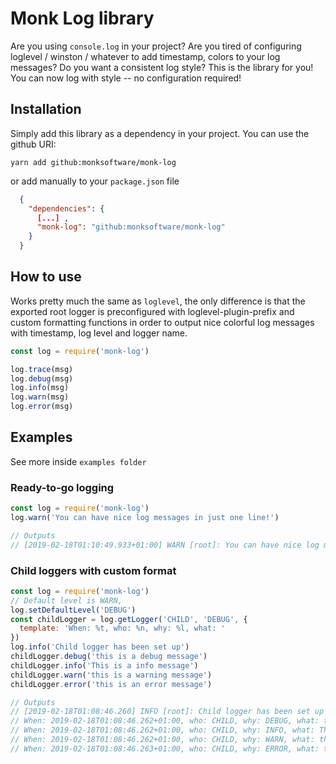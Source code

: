 # Monk Log library

Are you using `console.log` in your project? Are you tired of configuring
loglevel / winston / whatever to add timestamp, colors to your log messages?
Do you want a consistent log style?
This is the library for you! You can now log with style -- no configuration
required!

## Installation

Simply add this library as a dependency in your project.
You can use the github URI:

```
yarn add github:monksoftware/monk-log
```

or add manually to your `package.json` file

```json
  {
    "dependencies": {
      [...] ,
      "monk-log": "github:monksoftware/monk-log"
    }
  }
```

## How to use

Works pretty much the same as `loglevel`, the only difference is that
the exported root logger is preconfigured with loglevel-plugin-prefix
and custom formatting functions in order to output nice colorful log messages
with timestamp, log level and logger name.

```javascript
const log = require('monk-log')

log.trace(msg)
log.debug(msg)
log.info(msg)
log.warn(msg)
log.error(msg)
```

## Examples

See more inside `examples folder`

### Ready-to-go logging
```javascript
const log = require('monk-log')
log.warn('You can have nice log messages in just one line!')

// Outputs
// [2019-02-18T01:10:49.933+01:00] WARN [root]: You can have nice log messages in just one line!
```

### Child loggers with custom format

```javascript
const log = require('monk-log')
// Default level is WARN,
log.setDefaultLevel('DEBUG')
const childLogger = log.getLogger('CHILD', 'DEBUG', {
  template: 'When: %t, who: %n, why: %l, what: '
})
log.info('Child logger has been set up')
childLogger.debug('this is a debug message')
childLogger.info('This is a info message')
childLogger.warn('this is a warning message')
childLogger.error('this is an error message')

// Outputs
// [2019-02-18T01:08:46.260] INFO [root]: Child logger has been set up
// When: 2019-02-18T01:08:46.262+01:00, who: CHILD, why: DEBUG, what: this is a debug message
// When: 2019-02-18T01:08:46.262+01:00, who: CHILD, why: INFO, what: This is a info message
// When: 2019-02-18T01:08:46.262+01:00, who: CHILD, why: WARN, what: this is a warning message
// When: 2019-02-18T01:08:46.263+01:00, who: CHILD, why: ERROR, what: this is an error message
```
